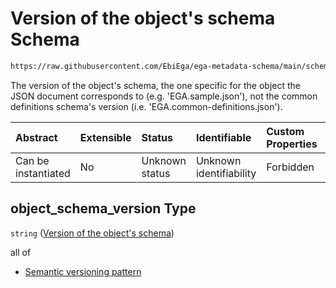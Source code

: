 # Version of the object's schema Schema

```txt
https://raw.githubusercontent.com/EbiEga/ega-metadata-schema/main/schemas/EGA.common-definitions.json#/definitions/schema_descriptor/properties/object_schema_version
```

The version of the object's schema, the one specific for the object the JSON document corresponds to (e.g. 'EGA.sample.json'), not the common definitions schema's version (i.e. 'EGA.common-definitions.json').

| Abstract            | Extensible | Status         | Identifiable            | Custom Properties | Additional Properties | Access Restrictions | Defined In                                                                                           |
| :------------------ | :--------- | :------------- | :---------------------- | :---------------- | :-------------------- | :------------------ | :--------------------------------------------------------------------------------------------------- |
| Can be instantiated | No         | Unknown status | Unknown identifiability | Forbidden         | Allowed               | none                | [EGA.common-definitions.json\*](../../../schemas/EGA.common-definitions.json "open original schema") |

## object\_schema\_version Type

`string` ([Version of the object's schema](ega-12-definitions-schema-descriptor-properties-version-of-the-objects-schema.md))

all of

*   [Semantic versioning pattern](ega-12-definitions-semantic-versioning-pattern.md "check type definition")
